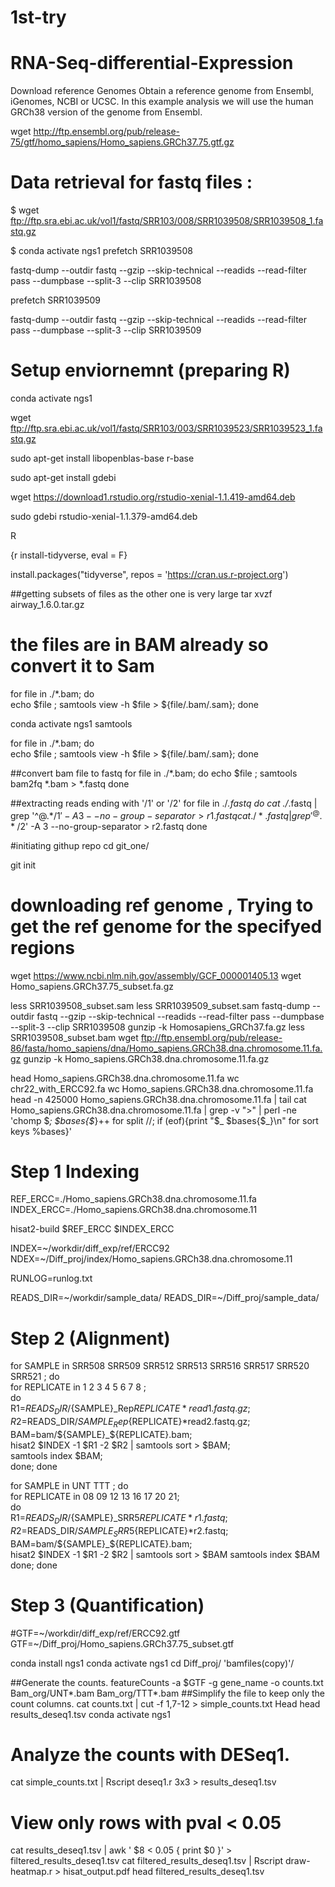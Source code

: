 # 1st-try
# RNA-Seq-differential-Expression 
Download reference Genomes
Obtain a reference genome from Ensembl, iGenomes, NCBI or UCSC. In this example analysis we will use the human GRCh38 version of the genome from Ensembl.  
 
 wget http://ftp.ensembl.org/pub/release-75/gtf/homo_sapiens/Homo_sapiens.GRCh37.75.gtf.gz
 
 # Data retrieval for fastq files :
  $ wget ftp://ftp.sra.ebi.ac.uk/vol1/fastq/SRR103/008/SRR1039508/SRR1039508_1.fastq.gz
  
 $ conda activate ngs1
  prefetch SRR1039508
  
  fastq-dump --outdir fastq --gzip --skip-technical  --readids --read-filter pass --dumpbase --split-3 --clip SRR1039508
 
 prefetch SRR1039509
 
 fastq-dump --outdir fastq --gzip --skip-technical  --readids --read-filter pass --dumpbase --split-3 --clip SRR1039509
 
 
# Setup enviornemnt (preparing R)

  conda activate ngs1
  
  wget ftp://ftp.sra.ebi.ac.uk/vol1/fastq/SRR103/003/SRR1039523/SRR1039523_1.fastq.gz
 
  sudo apt-get install libopenblas-base r-base
  
  sudo apt-get install gdebi
  
 wget https://download1.rstudio.org/rstudio-xenial-1.1.419-amd64.deb
  
  sudo gdebi rstudio-xenial-1.1.379-amd64.deb
  
   R

{r install-tidyverse, eval = F}

install.packages("tidyverse", repos = 'https://cran.us.r-project.org')

##getting subsets of files as the other one is very large 
       tar xvzf airway_1.6.0.tar.gz 

# the files are in BAM already so convert it to Sam 
 
 for file in ./*.bam;
   do    
       echo $file ;     samtools view -h $file > ${file/.bam/.sam};
   done
 
  conda activate ngs1
  samtools

for file in ./*.bam;
     do  
       echo $file ; samtools view -h $file > ${file/.bam/.sam};
     done

 ##convert bam file to fastq
   for file in ./*.bam;
      do 
        echo $file ; samtools bam2fq *.bam > *.fastq
      done
     
##extracting reads ending with '/1' or '/2'
    for file in ./*.fastq
     do
       cat ./*.fastq | grep '^@.*/1$' -A 3 --no-group-separator > r1.fastq
       cat ./*.fastq | grep '^@.*/2$' -A 3 --no-group-separator > r2.fastq
     done
   
#initiating githup repo
   cd git_one/
   
   git init

# downloading ref genome , Trying to get the ref genome for the specifyed regions
  wget https://www.ncbi.nlm.nih.gov/assembly/GCF_000001405.13
  wget Homo_sapiens.GRCh37.75_subset.fa.gz
 
   less SRR1039508_subset.sam 
  less SRR1039509_subset.sam 
   fastq-dump --outdir fastq --gzip --skip-technical  --readids --read-filter pass --dumpbase --split-3 --clip SRR1039508
  gunzip -k Homosapiens_GRCh37.fa.gz 
   less SRR1039508_subset.bam 
  wget ftp://ftp.ensembl.org/pub/release-86/fasta/homo_sapiens/dna/Homo_sapiens.GRCh38.dna.chromosome.11.fa.gz
   gunzip -k Homo_sapiens.GRCh38.dna.chromosome.11.fa.gz 
 
  head Homo_sapiens.GRCh38.dna.chromosome.11.fa
   wc chr22_with_ERCC92.fa
  wc Homo_sapiens.GRCh38.dna.chromosome.11.fa
   head -n 425000 Homo_sapiens.GRCh38.dna.chromosome.11.fa | tail
  cat Homo_sapiens.GRCh38.dna.chromosome.11.fa |  grep -v ">" | perl -ne 'chomp $_; $bases{$_}++ for split //; if (eof){print "$_ $bases{$_}\n" for sort keys %bases}'

  
 # Step 1 Indexing
  REF_ERCC=./Homo_sapiens.GRCh38.dna.chromosome.11.fa 
  INDEX_ERCC=./Homo_sapiens.GRCh38.dna.chromosome.11

 hisat2-build $REF_ERCC $INDEX_ERCC
 
 INDEX=~/workdir/diff_exp/ref/ERCC92
 NDEX=~/Diff_proj/index/Homo_sapiens.GRCh38.dna.chromosome.11

RUNLOG=runlog.txt

READS_DIR=~/workdir/sample_data/
 READS_DIR=~/Diff_proj/sample_data/

 
# Step 2 (Alignment)
 for SAMPLE in SRR508 SRR509 SRR512 SRR513 SRR516 SRR517 SRR520 SRR521 ; 
    do    
 for REPLICATE in 1 2 3 4 5 6 7 8 ;    
    do         
 R1=$READS_DIR/${SAMPLE}_Rep${REPLICATE}*read1.fastq.gz;       
 R2=$READS_DIR/${SAMPLE}_Rep${REPLICATE}*read2.fastq.gz;       
 BAM=bam/${SAMPLE}_${REPLICATE}.bam;         
 hisat2 $INDEX -1 $R1 -2 $R2 | samtools sort > $BAM;      
 samtools index $BAM;  
    done; 
    done
 
 for SAMPLE in UNT TTT ; 
 do    
 for REPLICATE in 08 09 12 13 16 17 20 21;    
 do       
 R1=$READS_DIR/${SAMPLE}_SRR5${REPLICATE}*r1.fastq;     
 R2=$READS_DIR/${SAMPLE}_SRR5${REPLICATE}*r2.fastq;        
 BAM=bam/${SAMPLE}_${REPLICATE}.bam;        
 hisat2 $INDEX -1 $R1 -2 $R2 | samtools sort > $BAM
 samtools index $BAM 
 done; 
 done

# Step 3 (Quantification)
 
   #GTF=~/workdir/diff_exp/ref/ERCC92.gtf
   GTF=~/Diff_proj/Homo_sapiens.GRCh37.75_subset.gtf 

  conda install ngs1
 conda activate ngs1
cd Diff_proj/ 'bamfiles(copy)'/
   
 ##Generate the counts.
  featureCounts -a $GTF -g gene_name -o counts.txt  Bam_org/UNT*.bam  Bam_org/TTT*.bam
##Simplify the file to keep only the count columns.
  cat counts.txt | cut -f 1,7-12 > simple_counts.txt
  Head
   head results_deseq1.tsv 
  conda activate ngs1
  # Analyze the counts with DESeq1.
   cat simple_counts.txt | Rscript deseq1.r 3x3 > results_deseq1.tsv
   # View only rows with pval < 0.05
  cat results_deseq1.tsv | awk ' $8 < 0.05 { print $0 }' > filtered_results_deseq1.tsv
  cat filtered_results_deseq1.tsv | Rscript draw-heatmap.r > hisat_output.pdf
  head filtered_results_deseq1.tsv 

 
